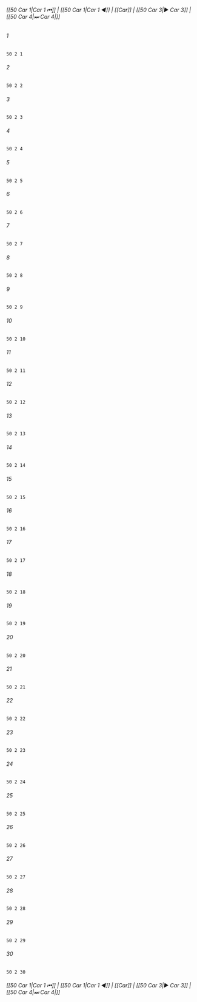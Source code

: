 
###### [[50 Car 1|Car 1 ⏮]] | [[50 Car 1|Car 1 ◀]] | [[Car]] | [[50 Car 3|▶ Car 3]] | [[50 Car 4|⏭ Car 4|]]

###### 1
``` verse
50 2 1 
```
###### 2
``` verse
50 2 2 
```
###### 3
``` verse
50 2 3 
```
###### 4
``` verse
50 2 4 
```
###### 5
``` verse
50 2 5 
```
###### 6
``` verse
50 2 6 
```
###### 7
``` verse
50 2 7 
```
###### 8
``` verse
50 2 8 
```
###### 9
``` verse
50 2 9 
```
###### 10
``` verse
50 2 10 
```
###### 11
``` verse
50 2 11 
```
###### 12
``` verse
50 2 12 
```
###### 13
``` verse
50 2 13 
```
###### 14
``` verse
50 2 14 
```
###### 15
``` verse
50 2 15 
```
###### 16
``` verse
50 2 16 
```
###### 17
``` verse
50 2 17 
```
###### 18
``` verse
50 2 18 
```
###### 19
``` verse
50 2 19 
```
###### 20
``` verse
50 2 20 
```
###### 21
``` verse
50 2 21 
```
###### 22
``` verse
50 2 22 
```
###### 23
``` verse
50 2 23 
```
###### 24
``` verse
50 2 24 
```
###### 25
``` verse
50 2 25 
```
###### 26
``` verse
50 2 26 
```
###### 27
``` verse
50 2 27 
```
###### 28
``` verse
50 2 28 
```
###### 29
``` verse
50 2 29 
```
###### 30
``` verse
50 2 30 
```

###### [[50 Car 1|Car 1 ⏮]] | [[50 Car 1|Car 1 ◀]] | [[Car]] | [[50 Car 3|▶ Car 3]] | [[50 Car 4|⏭ Car 4|]]

